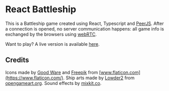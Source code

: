 # React Battleship

This is a Battleship game created using React, Typescript and [PeerJS](https://peerjs.com/). After a connection is opened, no server communication happens: all game info is exchanged by the browsers using [webRTC](https://webrtc.org/).

Want to play? A live version is available [here](https://luizpinheiro.github.io/react-battleship/).

## Credits 
Icons made by [Good Ware](https://www.flaticon.com/authors/good-ware) and [Freepik](https://www.freepik.com/) from [www.flaticon.com](https://www.flaticon.com/).
Ship arts made by [Lowder2](https://opengameart.org/users/lowder2) from [opengameart.org](https://opengameart.org/content/sea-warfare-set-ships-and-more).
Sound effects by [mixkit.co](https://mixkit.co/).
